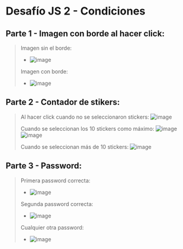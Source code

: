 # Desafío JS 2 - Condiciones

## Parte 1 - Imagen con borde al hacer click:

> Imagen sin el borde:
> - ![image](https://github.com/user-attachments/assets/a31d06c5-a39e-4df5-a89a-f1131a49eac9)
>
> Imagen con borde:
> - ![image](https://github.com/user-attachments/assets/51d98746-0789-41db-8737-a968d112fe0e)

## Parte 2 - Contador de stikers:
> Al hacer click cuando no se seleccionaron stickers:
>![image](https://github.com/user-attachments/assets/75692318-1392-475e-85ac-1c406f1b62eb)
>
> Cuando se seleccionan los 10 stickers como máximo:
> ![image](https://github.com/user-attachments/assets/15579650-69f1-442e-bd26-8ddd8d976693)
>![image](https://github.com/user-attachments/assets/621a1db0-88b0-4c57-a376-a83b29b21229)
> 
>  Cuando se seleccionan más de 10 stickers:
> ![image](https://github.com/user-attachments/assets/45264e90-e7aa-4f9f-b9b7-5e4649c4ffec)

## Parte 3 - Password:
> Primera password correcta:
> - ![image](https://github.com/user-attachments/assets/7efe74bc-8afa-4205-bf96-e725754fb827)
>
> Segunda password correcta:
> - ![image](https://github.com/user-attachments/assets/9472749e-fa1b-4674-af1b-b7ed76807579)
>
> Cualquier otra password:
> - ![image](https://github.com/user-attachments/assets/8c69a341-5d14-4b6e-99ca-cfee235858bf)





